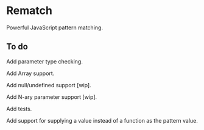 # Rematch

Powerful JavaScript pattern matching.

## To do

Add parameter type checking.

Add Array support.

Add null/undefined support [wip].

Add N-ary parameter support [wip].

Add tests.

Add support for supplying a value instead of a function as the pattern value.
